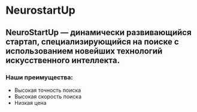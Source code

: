 # NeurostartUp

## NeuroStartUp — динамически развивающийся стартап, специализирующийся на поиске с использованием новейших технологий искусственного интеллекта. 

### Наши преимущества:
- Высокая точность поиска
- Высокая скорость поиска
- Низкая цена
